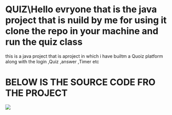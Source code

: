 # QUIZ\Hello  evryone that is the java project that is nuild by me for using it clone the repo in your machine and run the quiz class 
this is a java project that is  aproject in which i have builtm a Quoiz platform along with the login ,Quiz ,answer ,Timer etc
<h1>BELOW IS THE SOURCE CODE FRO THE PROJECT</h1>
<img src="Quiz.PNG">
